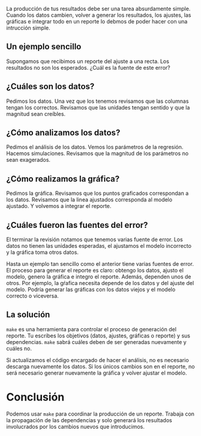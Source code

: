 La producción de tus resultados debe ser una tarea absurdamente simple. Cuando los datos cambien,
volver a generar los resultados, los ajustes, las gráficas e integrar todo en un reporte lo debmos
de poder hacer con una intrucción simple.

## Un ejemplo sencillo
Supongamos que recibimos un reporte del ajuste a una recta. Los resultados no son los esperados.
¿Cuál es la fuente de este error?

## ¿Cuáles son los datos?
Pedimos los datos. Una vez que los tenemos revisamos que las columnas tengan los correctos.
Revisamos que las unidades tengan sentido y que la magnitud sean creíbles.

## ¿Cómo analizamos los datos?
Pedimos el análisis de los datos. Vemos los parámetros de la regresión. Hacemos simulaciones.
Revisamos que la magnitud de los parámetros no sean exagerados. 

## ¿Cómo realizamos la gráfica?
Pedimos la gráfica. Revisamos que los puntos graficados correspondan a los datos. Revisamos que la
linea ajustados corresponda al modelo ajustado. Y volvemos a integrar el reporte.

## ¿Cuáles fueron las fuentes del error?
El terminar la revisión notamos que tenemos varias fuente de error. Los datos no tienen las unidades
esperadas, el ajustamos el modelo incorrecto y la gráfica toma otros datos.

Hasta un ejemplo tan sencillo como el anterior tiene varias fuentes de error. El proceso para
generar el reporte es claro: obtengo los datos, ajusto el modelo, genero la gráfica e integro el
reporte. Además, dependen unos de otros. Por ejemplo, la gŕafica necesita depende de los datos y del
ajuste del modelo. Podría generar las gráficas con los datos viejos y el modelo correcto o
viceversa.

## La solución
`make` es una herramienta para controlar el proceso de generación del reporte. Tu escribes los
objetivos (datos, ajustes, gráficas o reporte) y sus dependencias. `make` sabrá cuáles deben de ser
generadas nuevamente y cuáles no.

Si actualizamos el código encargado de hacer el análisis, no es necesario descarga nuevamente los
datos. Si los únicos cambios son en el reporte, no será necesario generar nuevamente la gráfica y
volver ajustar el modelo.

# Conclusión
Podemos usar `make` para coordinar la producción de un reporte. Trabaja con la propagación de las
dependencias y solo generará los resultados involucrados por los cambios nuevos que introducimos.